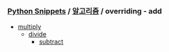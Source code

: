 ### [Python Snippets](../../README.md) / [알고리즘](../README.md) / overriding - add 
- [ multiply ](%20multiply%20)
	- [ divide ](%20multiply%20/%20divide%20)
		- [ subtract](%20multiply%20/%20divide%20/%20subtract.md)